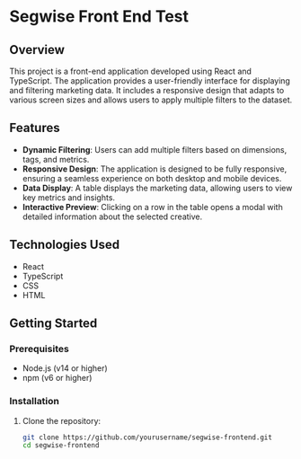 # Segwise Front End Test

## Overview

This project is a front-end application developed using React and TypeScript. The application provides a user-friendly interface for displaying and filtering marketing data. It includes a responsive design that adapts to various screen sizes and allows users to apply multiple filters to the dataset.

## Features

- **Dynamic Filtering**: Users can add multiple filters based on dimensions, tags, and metrics.
- **Responsive Design**: The application is designed to be fully responsive, ensuring a seamless experience on both desktop and mobile devices.
- **Data Display**: A table displays the marketing data, allowing users to view key metrics and insights.
- **Interactive Preview**: Clicking on a row in the table opens a modal with detailed information about the selected creative.

## Technologies Used

- React
- TypeScript
- CSS
- HTML

## Getting Started

### Prerequisites

- Node.js (v14 or higher)
- npm (v6 or higher)

### Installation

1. Clone the repository:

   ```bash
   git clone https://github.com/yourusername/segwise-frontend.git
   cd segwise-frontend
